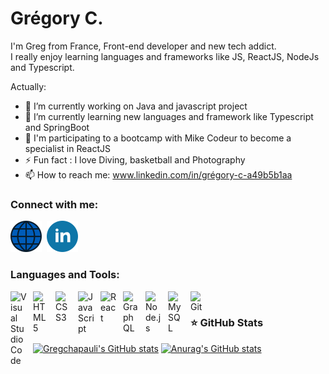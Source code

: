 # Grégory C.

I'm Greg from France, Front-end developer and new tech addict.
<br/>
I really enjoy learning languages and frameworks like JS, ReactJS, NodeJs and Typescript.

Actually:

- 🔭 I’m currently working on Java and javascript project
- 🌱 I’m currently learning new languages and framework like Typescript and SpringBoot
- 👯 I'm participating to a bootcamp with Mike Codeur to become a specialist in ReactJS
- ⚡ Fun fact : I love Diving, basketball and Photography
- 📫 How to reach me: www.linkedin.com/in/grégory-c-a49b5b1aa

### Connect with me:

[![img_contact](./img/internet.svg)](link)&nbsp;&nbsp;[![img_contact](./img/linkedin.svg)](https://www.linkedin.com/in/gr%C3%A9gory-c-a49b5b1aa/)

### Languages and Tools:

<img align="left" alt="Visual Studio Code" width="26px" src="https://cdn.jsdelivr.net/gh/devicons/devicon/icons/vscode/vscode-original.svg" style="padding-right:10px;" />
<img align="left" alt="HTML5" width="26px" src="https://cdn.jsdelivr.net/gh/devicons/devicon/icons/html5/html5-original.svg" style="padding-right:10px;" />
<img align="left" alt="CSS3" width="26px" src="https://cdn.jsdelivr.net/gh/devicons/devicon/icons/css3/css3-original.svg" style="padding-right:10px;" />
<img align="left" alt="JavaScript" width="26px" src="https://cdn.jsdelivr.net/gh/devicons/devicon/icons/javascript/javascript-original.svg" style="padding-right:10px;" />
<img align="left" alt="React" width="26px" src="https://cdn.jsdelivr.net/gh/devicons/devicon/icons/react/react-original.svg" style="padding-right:10px;" />
<img align="left" alt="GraphQL" width="26px" src="https://cdn.jsdelivr.net/gh/devicons/devicon/icons/graphql/graphql-plain.svg" style="padding-right:10px;" />
<img align="left" alt="Node.js" width="26px" src="https://cdn.jsdelivr.net/gh/devicons/devicon/icons/nodejs/nodejs-original.svg" style="padding-right:10px;" />
<img align="left" alt="MySQL" width="26px" src="https://cdn.jsdelivr.net/gh/devicons/devicon/icons/mysql/mysql-original.svg" style="padding-right:10px;" />
<img align="left" alt="Git" width="26px" src="https://cdn.jsdelivr.net/gh/devicons/devicon/icons/git/git-original.svg" style="padding-right:10px;" />

&nbsp;&nbsp;
&nbsp;&nbsp;

### ⭐ GitHub Stats

[![Gregchapauli's GitHub stats](https://github-readme-stats.vercel.app/api?username=Gregchapauli&show_icons=true&hide_border=false&title_color=3B1F94f&icon_color=FFE500&bg_color=09131B&text_color=ffffff&border_color=0c1a25)](https://github.com/anuraghazra/github-readme-stats)
[![Anurag's GitHub stats](https://github-readme-stats.vercel.app/api?username=Gregchapauli)](https://github.com/anuraghazra/github-readme-stats)
